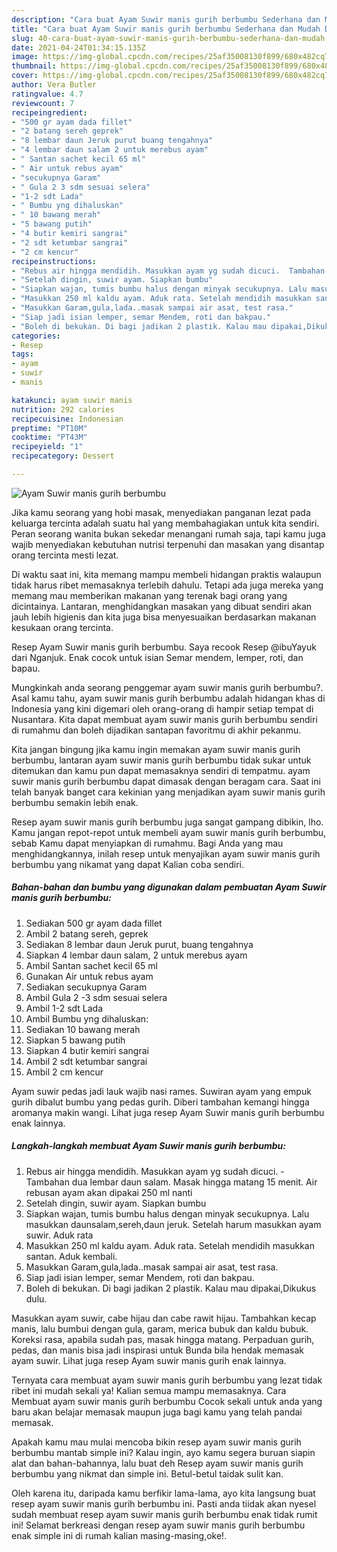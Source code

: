 ```yaml
---
description: "Cara buat Ayam Suwir manis gurih berbumbu Sederhana dan Mudah Dibuat"
title: "Cara buat Ayam Suwir manis gurih berbumbu Sederhana dan Mudah Dibuat"
slug: 40-cara-buat-ayam-suwir-manis-gurih-berbumbu-sederhana-dan-mudah-dibuat
date: 2021-04-24T01:34:15.135Z
image: https://img-global.cpcdn.com/recipes/25af35008130f899/680x482cq70/ayam-suwir-manis-gurih-berbumbu-foto-resep-utama.jpg
thumbnail: https://img-global.cpcdn.com/recipes/25af35008130f899/680x482cq70/ayam-suwir-manis-gurih-berbumbu-foto-resep-utama.jpg
cover: https://img-global.cpcdn.com/recipes/25af35008130f899/680x482cq70/ayam-suwir-manis-gurih-berbumbu-foto-resep-utama.jpg
author: Vera Butler
ratingvalue: 4.7
reviewcount: 7
recipeingredient:
- "500 gr ayam dada fillet"
- "2 batang sereh geprek"
- "8 lembar daun Jeruk purut buang tengahnya"
- "4 lembar daun salam 2 untuk merebus ayam"
- " Santan sachet kecil 65 ml"
- " Air untuk rebus ayam"
- "secukupnya Garam"
- " Gula 2 3 sdm sesuai selera"
- "1-2 sdt Lada"
- " Bumbu yng dihaluskan"
- " 10 bawang merah"
- "5 bawang putih"
- "4 butir kemiri sangrai"
- "2 sdt ketumbar sangrai"
- "2 cm kencur"
recipeinstructions:
- "Rebus air hingga mendidih. Masukkan ayam yg sudah dicuci.  Tambahan dua lembar daun salam. Masak hingga matang 15 menit. Air rebusan ayam akan dipakai 250 ml nanti"
- "Setelah dingin, suwir ayam. Siapkan bumbu"
- "Siapkan wajan, tumis bumbu halus dengan minyak secukupnya. Lalu masukkan daunsalam,sereh,daun jeruk. Setelah harum masukkan ayam suwir. Aduk rata"
- "Masukkan 250 ml kaldu ayam. Aduk rata. Setelah mendidih masukkan santan. Aduk kembali."
- "Masukkan Garam,gula,lada..masak sampai air asat, test rasa."
- "Siap jadi isian lemper, semar Mendem, roti dan bakpau."
- "Boleh di bekukan. Di bagi jadikan 2 plastik. Kalau mau dipakai,Dikukus dulu."
categories:
- Resep
tags:
- ayam
- suwir
- manis

katakunci: ayam suwir manis 
nutrition: 292 calories
recipecuisine: Indonesian
preptime: "PT10M"
cooktime: "PT43M"
recipeyield: "1"
recipecategory: Dessert

---
```



![Ayam Suwir manis gurih berbumbu](https://img-global.cpcdn.com/recipes/25af35008130f899/680x482cq70/ayam-suwir-manis-gurih-berbumbu-foto-resep-utama.jpg)

Jika kamu seorang yang hobi masak, menyediakan panganan lezat pada keluarga tercinta adalah suatu hal yang membahagiakan untuk kita sendiri. Peran seorang  wanita bukan sekedar menangani rumah saja, tapi kamu juga wajib menyediakan kebutuhan nutrisi terpenuhi dan masakan yang disantap orang tercinta mesti lezat.

Di waktu  saat ini, kita memang mampu membeli hidangan praktis walaupun tidak harus ribet memasaknya terlebih dahulu. Tetapi ada juga mereka yang memang mau memberikan makanan yang terenak bagi orang yang dicintainya. Lantaran, menghidangkan masakan yang dibuat sendiri akan jauh lebih higienis dan kita juga bisa menyesuaikan berdasarkan makanan kesukaan orang tercinta. 

Resep Ayam Suwir manis gurih berbumbu. Saya recook Resep @ibuYayuk dari Nganjuk. Enak cocok untuk isian Semar mendem, lemper, roti, dan bapau.

Mungkinkah anda seorang penggemar ayam suwir manis gurih berbumbu?. Asal kamu tahu, ayam suwir manis gurih berbumbu adalah hidangan khas di Indonesia yang kini digemari oleh orang-orang di hampir setiap tempat di Nusantara. Kita dapat membuat ayam suwir manis gurih berbumbu sendiri di rumahmu dan boleh dijadikan santapan favoritmu di akhir pekanmu.

Kita jangan bingung jika kamu ingin memakan ayam suwir manis gurih berbumbu, lantaran ayam suwir manis gurih berbumbu tidak sukar untuk ditemukan dan kamu pun dapat memasaknya sendiri di tempatmu. ayam suwir manis gurih berbumbu dapat dimasak dengan beragam cara. Saat ini telah banyak banget cara kekinian yang menjadikan ayam suwir manis gurih berbumbu semakin lebih enak.

Resep ayam suwir manis gurih berbumbu juga sangat gampang dibikin, lho. Kamu jangan repot-repot untuk membeli ayam suwir manis gurih berbumbu, sebab Kamu dapat menyiapkan di rumahmu. Bagi Anda yang mau menghidangkannya, inilah resep untuk menyajikan ayam suwir manis gurih berbumbu yang nikamat yang dapat Kalian coba sendiri.

<!--inarticleads1-->

##### Bahan-bahan dan bumbu yang digunakan dalam pembuatan Ayam Suwir manis gurih berbumbu:

1. Sediakan 500 gr ayam dada fillet
1. Ambil 2 batang sereh, geprek
1. Sediakan 8 lembar daun Jeruk purut, buang tengahnya
1. Siapkan 4 lembar daun salam, 2 untuk merebus ayam
1. Ambil  Santan sachet kecil 65 ml
1. Gunakan  Air untuk rebus ayam
1. Sediakan secukupnya Garam
1. Ambil  Gula 2 -3 sdm sesuai selera
1. Ambil 1-2 sdt Lada
1. Ambil  Bumbu yng dihaluskan:
1. Sediakan  10 bawang merah
1. Siapkan 5 bawang putih
1. Siapkan 4 butir kemiri sangrai
1. Ambil 2 sdt ketumbar sangrai
1. Ambil 2 cm kencur


Ayam suwir pedas jadi lauk wajib nasi rames. Suwiran ayam yang empuk gurih dibalut bumbu yang pedas gurih. Diberi tambahan kemangi hingga aromanya makin wangi. Lihat juga resep Ayam Suwir manis gurih berbumbu enak lainnya. 

<!--inarticleads2-->

##### Langkah-langkah membuat Ayam Suwir manis gurih berbumbu:

1. Rebus air hingga mendidih. Masukkan ayam yg sudah dicuci. -  Tambahan dua lembar daun salam. Masak hingga matang 15 menit. Air rebusan ayam akan dipakai 250 ml nanti
1. Setelah dingin, suwir ayam. Siapkan bumbu
1. Siapkan wajan, tumis bumbu halus dengan minyak secukupnya. Lalu masukkan daunsalam,sereh,daun jeruk. Setelah harum masukkan ayam suwir. Aduk rata
1. Masukkan 250 ml kaldu ayam. Aduk rata. Setelah mendidih masukkan santan. Aduk kembali.
1. Masukkan Garam,gula,lada..masak sampai air asat, test rasa.
1. Siap jadi isian lemper, semar Mendem, roti dan bakpau.
1. Boleh di bekukan. Di bagi jadikan 2 plastik. Kalau mau dipakai,Dikukus dulu.


Masukkan ayam suwir, cabe hijau dan cabe rawit hijau. Tambahkan kecap manis, lalu bumbui dengan gula, garam, merica bubuk dan kaldu bubuk. Koreksi rasa, apabila sudah pas, masak hingga matang. Perpaduan gurih, pedas, dan manis bisa jadi inspirasi untuk Bunda bila hendak memasak ayam suwir. Lihat juga resep Ayam suwir manis gurih enak lainnya. 

Ternyata cara membuat ayam suwir manis gurih berbumbu yang lezat tidak ribet ini mudah sekali ya! Kalian semua mampu memasaknya. Cara Membuat ayam suwir manis gurih berbumbu Cocok sekali untuk anda yang baru akan belajar memasak maupun juga bagi kamu yang telah pandai memasak.

Apakah kamu mau mulai mencoba bikin resep ayam suwir manis gurih berbumbu mantab simple ini? Kalau ingin, ayo kamu segera buruan siapin alat dan bahan-bahannya, lalu buat deh Resep ayam suwir manis gurih berbumbu yang nikmat dan simple ini. Betul-betul taidak sulit kan. 

Oleh karena itu, daripada kamu berfikir lama-lama, ayo kita langsung buat resep ayam suwir manis gurih berbumbu ini. Pasti anda tiidak akan nyesel sudah membuat resep ayam suwir manis gurih berbumbu enak tidak rumit ini! Selamat berkreasi dengan resep ayam suwir manis gurih berbumbu enak simple ini di rumah kalian masing-masing,oke!.


